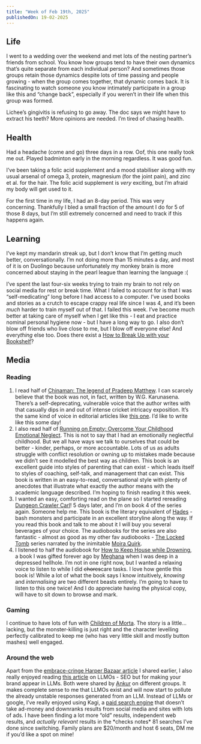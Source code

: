 ```yaml
---
title: "Week of Feb 19th, 2025"
publishedOn: 19-02-2025
---
```


## Life

I went to a wedding over the weekend and met lots of the nesting partner’s friends from school. You know how groups tend to have their own dynamics that’s quite separate from each individual person? And sometimes those groups retain those dynamics despite lots of time passing and people growing - when the group comes together, that dynamic comes back. It is fascinating to watch someone you know intimately participate in a group like this and “change back”, especially if you weren’t in their life when this group was formed.

Lichee’s gingivitis is refusing to go away. The doc says we might have to extract his teeth? More opinions are needed. I’m tired of chasing health.

## Health

Had a headache (come and go) three days in a row. Oof, this one really took me out. Played badminton early in the morning regardless. It was good fun.

I’ve been taking a folic acid supplement and a mood stabiliser along with my usual arsenal of omega 3, protein, magnesium (for the joint pain), and zinc et al. for the hair. The folic acid supplement is _very_ exciting, but I’m afraid my body will get used to it.

For the first time in my life, I had an 8-day period. This was very concerning. Thankfully I bled a small fraction of the amount I do for 5 of those 8 days, but I’m still extremely concerned and need to track if this happens again.

## Learning

I’ve kept my mandarin streak up, but I don’t know that I’m getting much better, conversationally. I’m not doing more than 15 minutes a day, and most of it is on Duolingo because unfortunately my monkey brain is more concerned about staying in the pearl league than learning the language :(

I’ve spent the last four-six weeks trying to train my brain to not rely on social media for rest or break time. What I failed to account for is that I was “self-medicating” long before I had access to a computer. I’ve used books and stories as a crutch to escape crappy real life since I was 4, and it’s been _much_ harder to train myself out of that. I failed this week. I’ve become much better at taking care of myself when I get like this - I eat and practice nominal personal hygiene now - but I have a long way to go. I also don’t blow off friends who live close to me, but I blow off everyone else! And every*thing* else too. Does there exist a [How to Break Up with your Bookshelf](https://www.goodreads.com/book/show/35209767-how-to-break-up-with-your-phone)?

## Media

### Reading

1. I read half of [Chinaman: The legend of Pradeep Matthew](https://www.goodreads.com/book/show/8198781-chinaman). I can scarcely believe that the book was not, in fact, written by W.G. Karunasena. There’s a self-deprecating, vulnerable voice that the author writes with that casually dips in and out of intense cricket intricacy exposition. It’s the same kind of voice in editorial articles like [this one](https://www.harpersbazaar.com/culture/art-books-music/a43590494/my-taste-is-basic-so-what/). I’d like to write like this some day!
2. I also read half of [Running on Empty: Overcome Your Childhood Emotional Neglect](https://www.goodreads.com/book/show/15812553-running-on-empty). This is not to say that I had an emotionally neglectful childhood. But we all have ways we talk to ourselves that could be better - kinder, perhaps, or more accountable. Lots of us as adults struggle with conflict resolution or owning up to mistakes made because we didn’t see it modelled the best way as children. This book is an excellent guide into styles of parenting that can exist - which leads itself to styles of coaching, self-talk, and management that can exist. This book is written in an easy-to-read, conversational style with plenty of anecdotes that illustrate what exactly the author means with the academic language described. I’m hoping to finish reading it this week.
3. I wanted an easy, comforting read on the plane so I started rereading [Dungeon Crawler Carl](https://www.goodreads.com/book/show/56791389-dungeon-crawler-carl)! 5 days later, and I’m on book 4 of the series again. Someone help me. This book is the literary equivalent of [Hades](https://www.supergiantgames.com/games/hades/) - bash monsters and participate in an excellent storyline along the way. If you read this book and talk to me about it I will buy you several beverages of your choice. The audiobooks for the series are also fantastic - almost as good as my other fav audiobooks - [The Locked Tomb](https://www.goodreads.com/series/229503-the-locked-tomb) series narrated by the inimitable [Moira Quirk](https://moiraquirk.com/).
4. I listened to half the audiobook for [How to Keep House while Drowning](https://www.goodreads.com/book/show/60139504-how-to-keep-house-while-drowning), a book I was gifted forever ago by [Meghana](https://medium.com/@meg_srinivas) when I was deep in a depressed hellhole. I’m not in one right now, but I wanted a relaxing voice to listen to while I did ~~chores~~care tasks. I love how gentle this book is! While a lot of what the book says I know intuitively, _knowing_ and _internalising_ are two different beasts entirely. I’m going to have to listen to this one twice! And I do appreciate having the physical copy, will have to sit down to browse and mark.

### Gaming

I continue to have lots of fun with [Children of Morta](https://childrenofmorta.com/). The story is a little... lacking, but the monster-killing is just right and the character levelling perfectly calibrated to keep me (who has very little skill and mostly button mashes) well engaged.

### Around the web

Apart from the [embrace-cringe Harper Bazaar article](https://www.harpersbazaar.com/culture/art-books-music/a43590494/my-taste-is-basic-so-what/) I shared earlier, I also really enjoyed reading [this article](https://ahrefs.com/blog/llm-optimization/) on LLMOs - SEO but for making your brand appear in LLMs. Both were shared by [Ankur](https://ankursethi.in/) on different groups. It makes complete sense to me that LLMOs exist and will now start to pollute the already unstable responses generated from an LLM. Instead of LLMs or google, I’ve really enjoyed using Kagi, a [paid search engine](https://help.kagi.com/kagi/why-kagi/why-pay-for-search.html) that doesn’t take ad-money and downranks results from social media and sites with lots of ads. I have been finding a lot more “old” results, independent web results, and _actually relevant_ results in the \*checks notes\* 81 searches I’ve done since switching. Family plans are $20/month and host 6 seats, DM me if you’d like a spot on mine!
